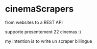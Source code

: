 cinemaScrapers
==============

from websites to a REST API

supporte presentement 22 cinemas :)

my intention is to write un scraper billingue

